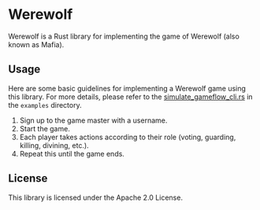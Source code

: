 # Werewolf

Werewolf is a Rust library for implementing the game of Werewolf (also known as Mafia).

## Usage

Here are some basic guidelines for implementing a Werewolf game using this library. For more details, please refer to the [simulate_gameflow_cli.rs](examples/simulate_gameflow_cli.rs) in the `examples` directory.

1. Sign up to the game master with a username.
2. Start the game.
3. Each player takes actions according to their role (voting, guarding, killing, divining, etc.).
4. Repeat this until the game ends.

## License

This library is licensed under the Apache 2.0 License.
